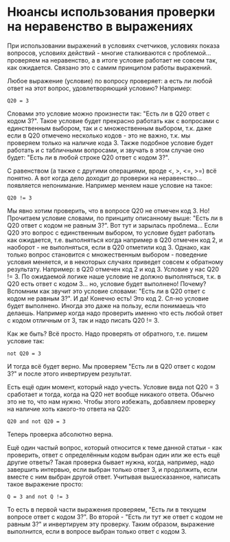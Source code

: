 # Нюансы использования проверки на неравенство в выражениях

При использовании выражений в условиях счетчиков, условиях показа вопросов, условиях действий - многие сталкиваются с проблемой... проверяем на неравенство, а в итоге условие работает не совсем так, как ожидается. Связано это с самим принципом работы выражений.

Любое выражение (условие) по вопросу проверяет: а есть ли любой ответ на этот вопрос, удовлетворяющий условию? Например:

`Q20 = 3`

Словами это условие можно произнести так: "Есть ли в Q20 ответ с кодом 3?". Такое условие будет прекрасно работать как с вопросами с единственным выбором, так и с множественным выбором, т.к. даже если в Q20 отмечено несколько кодов - это не важно, т.к. мы проверяем только на наличие кода 3. Также подобное условие будет работать и с табличными вопросами, и звучать в этом случае оно будет: "Есть ли в любой строке Q20 ответ с кодом 3?".

С равенством (а также с другими операциями, вроде <, >, <=, >=) всё понятно. А вот когда дело доходит до проверки на неравенство... появляется непонимание. Например меняем наше условие на такое:

`Q20 != 3`

Мы явно хотим проверить, что в вопросе Q20 не отмечен код 3. Но! Прочитаем условие словами, по принципу описанному выше: "Есть ли в Q20 ответ с кодом не равным 3?". Вот тут и зарылась проблема... Если Q20 это вопрос с единственным выбором, то условие будет работать как ожидается, т.е. выполняться когда например в Q20 отмечен код 2, и наоборот - не выполняться, если в Q20 отметили код 3. Однако, как только вопрос становится с множественным выбором - поведение условия меняется, и в некоторых случаях приведет совсем к обратному результату. Например: в Q20 отмечен код 2 и код 3. Условие у нас Q20 != 3. По ожидаемой логике наше условие не должно выполняться, т.к. в Q20 есть ответ с кодом 3... но, условие будет выполнено! Почему? Вспомним как звучит это условие словами: "Есть ли в Q20 ответ с кодом не равным 3?". И да! Конечно есть! Это код 2. Сл-но условие будет выполнено. Иногда это даже на пользу, если понимаешь что делаешь. Например когда надо проверить именно что есть любой ответ с кодом отличным от 3, так и надо писать Q20 != 3.

Как же быть? Всё просто. Надо проверять от обратного, т.е. пишем условие так:

`not Q20 = 3`

И тогда всё будет верно. Мы проверяем "Есть ли в Q20 ответ с кодом 3?" и после этого инвертируем результат.

Есть ещё один момент, который надо учесть. Условие вида not Q20 = 3 сработает и тогда, когда на Q20 нет вообще никакого ответа. Обычно это не то, что нам нужно. Чтобы этого избежать, добавляем проверку на наличие хоть какого-то ответа на Q20:

`Q20 and not Q20 = 3`

Теперь проверка абсолютно верна.

Ещё один частый вопрос, который относится к теме данной статьи - как проверить, ответ с определённым кодом выбран один или же есть ещё другие ответы? Такая проверка бывает нужна, когда, например, надо завершить интервью, если выбран только ответ 3, и продолжить, если вместе с ним выбран другой ответ. Учитывая вышесказанное, написать такое выражение просто:

`Q = 3 and not Q != 3`

То есть в первой части выражения проверяем, "Есть ли в текущем вопросе ответ с кодом 3?". Во второй - "Есть ли тут же ответ с кодом не равным 3?" и инвертируем эту проверку. Таким образом, выражение выполнится, если в вопросе выбран только ответ с кодом 3.

